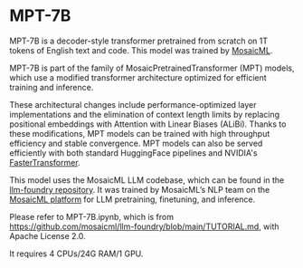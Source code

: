 # MPT-7B

MPT-7B is a decoder-style transformer pretrained from scratch on 1T tokens of English text and code. This model was trained by [MosaicML](https://www.mosaicml.com/).

MPT-7B is part of the family of MosaicPretrainedTransformer (MPT) models, which use a modified transformer architecture optimized for efficient training and inference.

These architectural changes include performance-optimized layer implementations and the elimination of context length limits by replacing positional embeddings with Attention with Linear Biases (ALiBi). Thanks to these modifications, MPT models can be trained with high throughput efficiency and stable convergence. MPT models can also be served efficiently with both standard HuggingFace pipelines and NVIDIA's [FasterTransformer](https://github.com/NVIDIA/FasterTransformer).

This model uses the MosaicML LLM codebase, which can be found in the [llm-foundry repository](https://github.com/mosaicml/llm-foundry). It was trained by MosaicML’s NLP team on the [MosaicML platform](https://www.mosaicml.com/training) for LLM pretraining, finetuning, and inference.

Please refer to MPT-7B.ipynb, which is from https://github.com/mosaicml/llm-foundry/blob/main/TUTORIAL.md, with Apache License 2.0.

It requires 4 CPUs/24G RAM/1 GPU.
